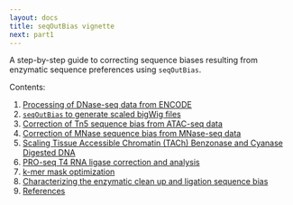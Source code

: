 ```yaml
---
layout: docs
title: seqOutBias vignette
next: part1
---
```


A step-by-step guide to correcting sequence biases resulting from enzymatic sequence preferences
using `seqOutBias`.

Contents:

1. [Processing of DNase-seq data from ENCODE](part1.html)
2. [`seqOutBias` to generate scaled bigWig files](part2.html)
3. [Correction of Tn5 sequence bias from ATAC-seq data](part3.html)
4. [Correction of MNase sequence bias from MNase-seq data](part4.html)
5. [Scaling Tissue Accessible Chromatin (TACh) Benzonase and Cyanase Digested DNA](part5.html)
6. [PRO-seq T4 RNA ligase correction and analysis](part6.html)
7. [k-mer mask optimization](part7.html)
8. [Characterizing the enzymatic clean up and ligation sequence bias](part8.html)
9. [References](refs.html)
